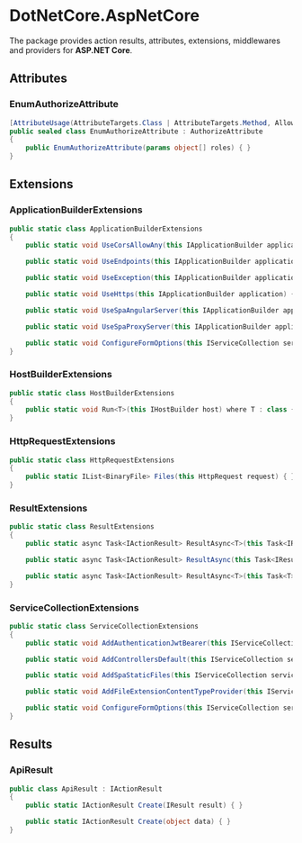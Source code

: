 # DotNetCore.AspNetCore

The package provides action results, attributes, extensions, middlewares and providers for **ASP.NET Core**.

## Attributes

### EnumAuthorizeAttribute

```cs
[AttributeUsage(AttributeTargets.Class | AttributeTargets.Method, AllowMultiple = true)]
public sealed class EnumAuthorizeAttribute : AuthorizeAttribute
{
    public EnumAuthorizeAttribute(params object[] roles) { }
}
```

## Extensions

### ApplicationBuilderExtensions

```cs
public static class ApplicationBuilderExtensions
{
    public static void UseCorsAllowAny(this IApplicationBuilder application) { }

    public static void UseEndpoints(this IApplicationBuilder application) { }

    public static void UseException(this IApplicationBuilder application) { }

    public static void UseHttps(this IApplicationBuilder application) { }

    public static void UseSpaAngularServer(this IApplicationBuilder application, string sourcePath, string npmScript) { }

    public static void UseSpaProxyServer(this IApplicationBuilder application, string sourcePath, string baseUri) { }

    public static void ConfigureFormOptions(this IServiceCollection services) { }
}
```

### HostBuilderExtensions

```cs
public static class HostBuilderExtensions
{
    public static void Run<T>(this IHostBuilder host) where T : class { }
}
```

### HttpRequestExtensions

```cs
public static class HttpRequestExtensions
{
    public static IList<BinaryFile> Files(this HttpRequest request) { }
}
```

### ResultExtensions

```cs
public static class ResultExtensions
{
    public static async Task<IActionResult> ResultAsync<T>(this Task<IResult<T>> result) { }

    public static async Task<IActionResult> ResultAsync(this Task<IResult> result) { }

    public static async Task<IActionResult> ResultAsync<T>(this Task<T> result) { }
}
```

### ServiceCollectionExtensions

```cs
public static class ServiceCollectionExtensions
{
    public static void AddAuthenticationJwtBearer(this IServiceCollection services) { }

    public static void AddControllersDefault(this IServiceCollection services) { }

    public static void AddSpaStaticFiles(this IServiceCollection services, string rootPath) { }

    public static void AddFileExtensionContentTypeProvider(this IServiceCollection services) { }

    public static void ConfigureFormOptions(this IServiceCollection services) { }
}
```

## Results

### ApiResult

```cs
public class ApiResult : IActionResult
{
    public static IActionResult Create(IResult result) { }

    public static IActionResult Create(object data) { }
}
```
